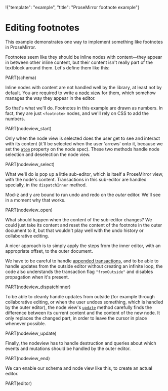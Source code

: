 !{"template": "example", "title": "ProseMirror footnote example"}

<style>
  .ProseMirror {
    counter-reset: prosemirror-footnote;
  }
  footnote {
    display: inline-block;
    position: relative;
    cursor: pointer;
  }
  footnote::after {
    content: counter(prosemirror-footnote);
    vertical-align: super;
    font-size: 75%;
    counter-increment: prosemirror-footnote;
  }
  .ProseMirror-hideselection .footnote-tooltip *::selection { background-color: transparent; }
  .ProseMirror-hideselection .footnote-tooltip *::-moz-selection { background-color: transparent; }
  .footnote-tooltip {
    cursor: auto;
    position: absolute;
    left: -30px;
    top: calc(100% + 10px);
    background: silver;
    padding: 3px;
    border-radius: 2px;
    width: 500px;
  }
  .footnote-tooltip::before {
    border: 5px solid silver;
    border-top-width: 0px;
    border-left-color: transparent;
    border-right-color: transparent;
    position: absolute;
    top: -5px;
    left: 27px;
    content: " ";
    height: 0;
    width: 0;
  }
</style>

# Editing footnotes

This example demonstrates one way to implement something like
footnotes in ProseMirror.

<div id="editor"></div>

Footnotes seem like they should be inline nodes with content—they
appear in between other inline content, but their content isn't really
part of the textblock around them. Let's define them like this:

PART(schema)

Inline nodes with content are not handled well by the library, at
least not by default. You are required to write a [node
view](/docs/guide/#view.node_views) for them, which somehow manages
the way they appear in the editor.

So that's what we'll do. Footnotes in this example are drawn as
numbers. In fact, they are just `<footnote>` nodes, and we'll rely on
CSS to add the numbers.

PART(nodeview_start)

Only when the node view is selected does the user get to see and
interact with its content (it'll be selected when the user ‘arrows’
onto it, because we set the [`atom`](##model.NodeSpec.atom) property
on the node spec). These two methods handle node selection and
deselection the node view.

PART(nodeview_select)

What we'll do is pop up a little sub-editor, which is itself a
ProseMirror view, with the node's content. Transactions in this
sub-editor are handled specially, in the `dispatchInner` method.

Mod-z and y are bound to run undo and redo on the _outer_ editor.
We'll see in a moment why that works.

PART(nodeview_open)

What should happen when the content of the sub-editor changes? We
could just take its content and reset the content of the footnote in
the outer document to it, but that wouldn't play well with the undo
history or collaborative editing.

A nicer approach is to simply apply the steps from the inner editor,
with an appropriate offset, to the outer document.

We have to be careful to handle [appended
transactions](##state.PluginSpec.appendTransaction), and to be able to
handle updates from the outside editor without creating an infinite
loop, the code also understands the transaction flag `"fromOutside"`
and disables propagation when it's present.

PART(nodeview_dispatchInner)

To be able to cleanly handle updates from outside (for example through
collaborative editing, or when the user undoes something, which is
handled by the outer editor), the node view's
[`update`](##view.NodeView.update) method carefully finds the
difference between its current content and the content of the new
node. It only replaces the changed part, in order to leave the cursor
in place whenever possible.

PART(nodeview_update)

Finally, the nodeview has to handle destruction and queries about
which events and mutations should be handled by the outer editor.

PART(nodeview_end)

We can enable our schema and node view like this, to create an actual
editor.

PART(editor)

<div id="content" style="display: none">
  <p>This paragraph has a footnote<footnote>Which is a piece of text placed at the bottom of a page or chapter, providing additional <em>comments</em> or <em>citations</em>.</footnote> in it. And another<footnote>Some more footnote text.</footnote> one.</p>
  <p>Move onto or click on a footnote number to edit it.</p>
</div>
